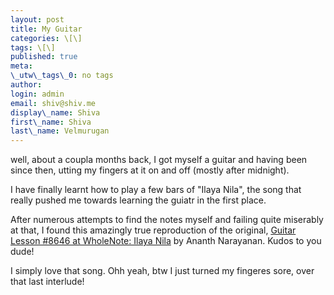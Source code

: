 ```yaml
---
layout: post
title: My Guitar
categories: \[\]
tags: \[\]
published: true
meta:
\_utw\_tags\_0: no tags
author:
login: admin
email: shiv@shiv.me
display\_name: Shiva
first\_name: Shiva
last\_name: Velmurugan
---
```


well, about a coupla months back, I got myself a guitar and having been since then, utting my fingers at it on and off (mostly after midnight).

I have finally learnt how to play a few bars of "Ilaya Nila", the song that really pushed me towards learning the guiatr in the first place.

After numerous attempts to find the notes myself and failing quite miserably at that, I found this amazingly true reproduction of the original, [Guitar Lesson \#8646 at WholeNote: Ilaya Nila][0] by Ananth Narayanan. Kudos to you dude!

I simply love that song. Ohh yeah, btw I just turned my fingeres sore, over that last interlude!


[0]: http://www.wholenote.com/default.asp?src=l&l=8646&p=1
